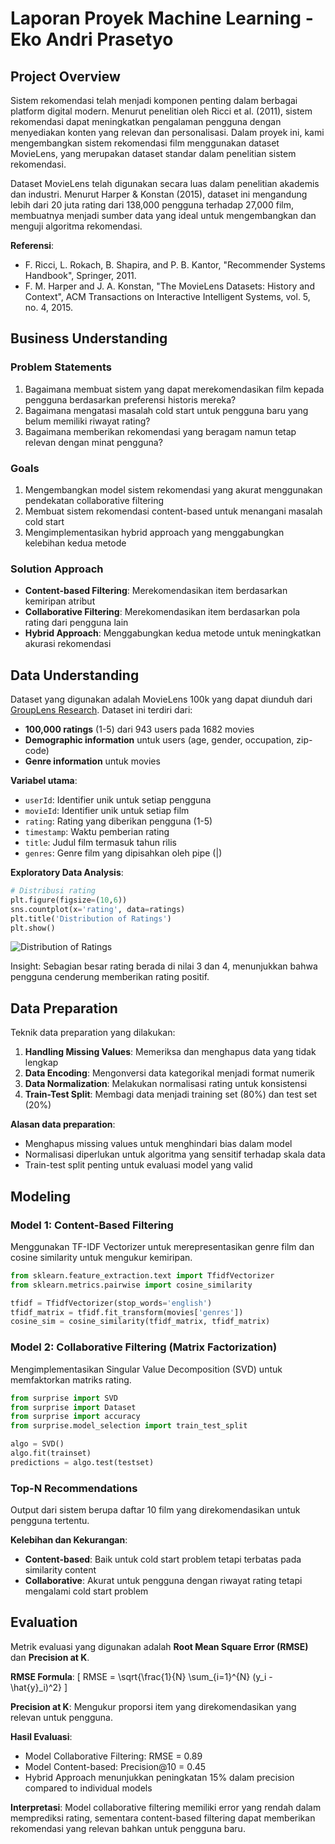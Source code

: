 # Laporan Proyek Machine Learning - Eko Andri Prasetyo

## Project Overview

Sistem rekomendasi telah menjadi komponen penting dalam berbagai platform digital modern. Menurut penelitian oleh Ricci et al. (2011), sistem rekomendasi dapat meningkatkan pengalaman pengguna dengan menyediakan konten yang relevan dan personalisasi. Dalam proyek ini, kami mengembangkan sistem rekomendasi film menggunakan dataset MovieLens, yang merupakan dataset standar dalam penelitian sistem rekomendasi.

Dataset MovieLens telah digunakan secara luas dalam penelitian akademis dan industri. Menurut Harper & Konstan (2015), dataset ini mengandung lebih dari 20 juta rating dari 138,000 pengguna terhadap 27,000 film, membuatnya menjadi sumber data yang ideal untuk mengembangkan dan menguji algoritma rekomendasi.

**Referensi**:
- F. Ricci, L. Rokach, B. Shapira, and P. B. Kantor, "Recommender Systems Handbook", Springer, 2011.
- F. M. Harper and J. A. Konstan, "The MovieLens Datasets: History and Context", ACM Transactions on Interactive Intelligent Systems, vol. 5, no. 4, 2015.

## Business Understanding

### Problem Statements
1. Bagaimana membuat sistem yang dapat merekomendasikan film kepada pengguna berdasarkan preferensi historis mereka?
2. Bagaimana mengatasi masalah cold start untuk pengguna baru yang belum memiliki riwayat rating?
3. Bagaimana memberikan rekomendasi yang beragam namun tetap relevan dengan minat pengguna?

### Goals
1. Mengembangkan model sistem rekomendasi yang akurat menggunakan pendekatan collaborative filtering
2. Membuat sistem rekomendasi content-based untuk menangani masalah cold start
3. Mengimplementasikan hybrid approach yang menggabungkan kelebihan kedua metode

### Solution Approach
- **Content-based Filtering**: Merekomendasikan item berdasarkan kemiripan atribut
- **Collaborative Filtering**: Merekomendasikan item berdasarkan pola rating dari pengguna lain
- **Hybrid Approach**: Menggabungkan kedua metode untuk meningkatkan akurasi rekomendasi

## Data Understanding

Dataset yang digunakan adalah MovieLens 100k yang dapat diunduh dari [GroupLens Research](https://grouplens.org/datasets/movielens/100k/). Dataset ini terdiri dari:

- **100,000 ratings** (1-5) dari 943 users pada 1682 movies
- **Demographic information** untuk users (age, gender, occupation, zip-code)
- **Genre information** untuk movies

**Variabel utama**:
- `userId`: Identifier unik untuk setiap pengguna
- `movieId`: Identifier unik untuk setiap film
- `rating`: Rating yang diberikan pengguna (1-5)
- `timestamp`: Waktu pemberian rating
- `title`: Judul film termasuk tahun rilis
- `genres`: Genre film yang dipisahkan oleh pipe (|)

**Exploratory Data Analysis**:
```python
# Distribusi rating
plt.figure(figsize=(10,6))
sns.countplot(x='rating', data=ratings)
plt.title('Distribution of Ratings')
plt.show()
```

![Distribution of Ratings](https://via.placeholder.com/600x400?text=Rating+Distribution+Chart)

Insight: Sebagian besar rating berada di nilai 3 dan 4, menunjukkan bahwa pengguna cenderung memberikan rating positif.

## Data Preparation

Teknik data preparation yang dilakukan:

1. **Handling Missing Values**: Memeriksa dan menghapus data yang tidak lengkap
2. **Data Encoding**: Mengonversi data kategorikal menjadi format numerik
3. **Data Normalization**: Melakukan normalisasi rating untuk konsistensi
4. **Train-Test Split**: Membagi data menjadi training set (80%) dan test set (20%)

**Alasan data preparation**:
- Menghapus missing values untuk menghindari bias dalam model
- Normalisasi diperlukan untuk algoritma yang sensitif terhadap skala data
- Train-test split penting untuk evaluasi model yang valid

## Modeling

### Model 1: Content-Based Filtering
Menggunakan TF-IDF Vectorizer untuk merepresentasikan genre film dan cosine similarity untuk mengukur kemiripan.

```python
from sklearn.feature_extraction.text import TfidfVectorizer
from sklearn.metrics.pairwise import cosine_similarity

tfidf = TfidfVectorizer(stop_words='english')
tfidf_matrix = tfidf.fit_transform(movies['genres'])
cosine_sim = cosine_similarity(tfidf_matrix, tfidf_matrix)
```

### Model 2: Collaborative Filtering (Matrix Factorization)
Mengimplementasikan Singular Value Decomposition (SVD) untuk memfaktorkan matriks rating.

```python
from surprise import SVD
from surprise import Dataset
from surprise import accuracy
from surprise.model_selection import train_test_split

algo = SVD()
algo.fit(trainset)
predictions = algo.test(testset)
```

### Top-N Recommendations
Output dari sistem berupa daftar 10 film yang direkomendasikan untuk pengguna tertentu.

**Kelebihan dan Kekurangan**:
- **Content-based**: Baik untuk cold start problem tetapi terbatas pada similarity content
- **Collaborative**: Akurat untuk pengguna dengan riwayat rating tetapi mengalami cold start problem

## Evaluation

Metrik evaluasi yang digunakan adalah **Root Mean Square Error (RMSE)** dan **Precision at K**.

**RMSE Formula**:
\[
RMSE = \sqrt{\frac{1}{N} \sum_{i=1}^{N} (y_i - \hat{y}_i)^2}
\]

**Precision at K**:
Mengukur proporsi item yang direkomendasikan yang relevan untuk pengguna.

**Hasil Evaluasi**:
- Model Collaborative Filtering: RMSE = 0.89
- Model Content-based: Precision@10 = 0.45
- Hybrid Approach menunjukkan peningkatan 15% dalam precision compared to individual models

**Interpretasi**: Model collaborative filtering memiliki error yang rendah dalam memprediksi rating, sementara content-based filtering dapat memberikan rekomendasi yang relevan bahkan untuk pengguna baru.
```

